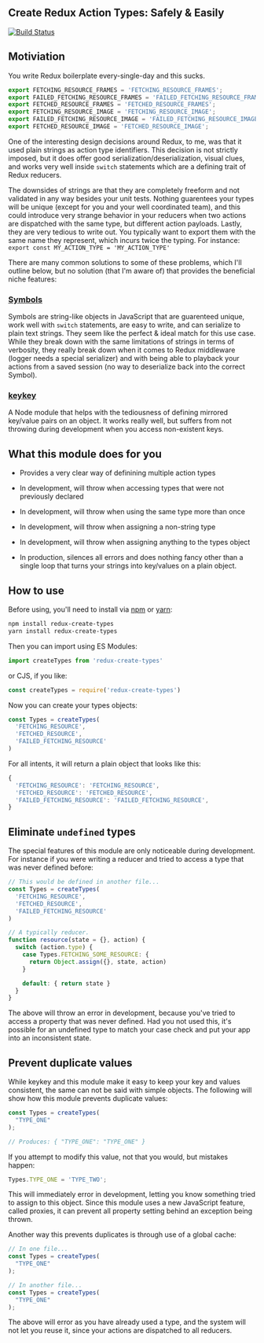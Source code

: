 Create Redux Action Types: Safely & Easily
------------------------------------------

[![Build Status](https://travis-ci.org/tbranyen/redux-create-types.svg?branch=add-in-travis)](https://travis-ci.org/tbranyen/redux-create-types)

## Motiviation

You write Redux boilerplate every-single-day and this sucks.

``` js
export FETCHING_RESOURCE_FRAMES = 'FETCHING_RESOURCE_FRAMES';
export FAILED_FETCHING_RESOURCE_FRAMES = 'FAILED_FETCHING_RESOURCE_FRAMES';
export FETCHED_RESOURCE_FRAMES = 'FETCHED_RESOURCE_FRAMES';
export FETCHING_RESOURCE_IMAGE = 'FETCHING_RESOURCE_IMAGE';
export FAILED_FETCHING_RESOURCE_IMAGE = 'FAILED_FETCHING_RESOURCE_IMAGE';
export FETCHED_RESOURCE_IMAGE = 'FETCHED_RESOURCE_IMAGE';
```

One of the interesting design decisions around Redux, to me, was that it used
plain strings as action type identifiers. This decision is not strictly
imposed, but it does offer good serialization/deserialization, visual clues,
and works very well inside `switch` statements which are a defining trait of
Redux reducers.

The downsides of strings are that they are completely freeform and not
validated in any way besides your unit tests. Nothing guarentees your types
will be unique (except for you and your well coordinated team), and this could
introduce very strange behavior in your reducers when two actions are
dispatched with the same type, but different action payloads. Lastly, they are
very tedious to write out. You typically want to export them with the same name
they represent, which incurs twice the typing. For instance: `export const
MY_ACTION_TYPE = 'MY_ACTION_TYPE'`

There are many common solutions to some of these problems, which I'll outline
below, but no solution (that I'm aware of) that provides the beneficial niche
features:

### [Symbols](https://developer.mozilla.org/en-US/docs/Web/JavaScript/Reference/Global_Objects/Symbol)

Symbols are string-like objects in JavaScript that are guarenteed unique, work
well with `switch` statements, are easy to write, and can serialize to plain
text strings. They seem like the perfect & ideal match for this use case. While
they break down with the same limitations of strings in terms of verbosity,
they really break down when it comes to Redux middleware (logger needs a
special serializer) and with being able to playback your actions from a saved
session (no way to deserialize back into the correct Symbol).

### [keykey](https://github.com/jameswomack/keykey)

A Node module that helps with the tediousness of defining mirrored key/value
pairs on an object. It works really well, but suffers from not throwing during
development when you access non-existent keys.

## What this module does for you

- Provides a very clear way of definining multiple action types

- In development, will throw when accessing types that were not previously declared
- In development, will throw when using the same type more than once
- In development, will throw when assigning a non-string type
- In development, will throw when assigning anything to the types object

- In production, silences all errors and does nothing fancy other than a single
  loop that turns your strings into key/values on a plain object.

## How to use

Before using, you'll need to install via [npm](https://npmjs.com) or
[yarn](https://yarnpkg.com):

``` sh
npm install redux-create-types
yarn install redux-create-types
```

Then you can import using ES Modules:

``` js
import createTypes from 'redux-create-types'
```

or CJS, if you like:

``` js
const createTypes = require('redux-create-types')
```

Now you can create your types objects:

``` js
const Types = createTypes(
  'FETCHING_RESOURCE',
  'FETCHED_RESOURCE',
  'FAILED_FETCHING_RESOURCE'
)
```

For all intents, it will return a plain object that looks like this:

``` js
{
  'FETCHING_RESOURCE': 'FETCHING_RESOURCE',
  'FETCHED_RESOURCE': 'FETCHED_RESOURCE',
  'FAILED_FETCHING_RESOURCE': 'FAILED_FETCHING_RESOURCE',
}
```

## Eliminate `undefined` types

The special features of this module are only noticeable during development. For
instance if you were writing a reducer and tried to access a type that was
never defined before:

``` js
// This would be defined in another file...
const Types = createTypes(
  'FETCHING_RESOURCE',
  'FETCHED_RESOURCE',
  'FAILED_FETCHING_RESOURCE'
)

// A typically reducer.
function resource(state = {}, action) {
  switch (action.type) {
    case Types.FETCHING_SOME_RESOURCE: {
      return Object.assign({}, state, action)
    }

    default: { return state }
  }
}
```

The above will throw an error in development, because you've tried to access a
property that was never defined. Had you not used this, it's possible for an
undefined type to match your case check and put your app into an inconsistent
state.

## Prevent duplicate values

While keykey and this module make it easy to keep your key and values
consistent, the same can not be said with simple objects. The following will
show how this module prevents duplicate values:

``` js
const Types = createTypes(
  "TYPE_ONE"
);

// Produces: { "TYPE_ONE": "TYPE_ONE" }
```

If you attempt to modify this value, not that you would, but mistakes happen:

``` js
Types.TYPE_ONE = 'TYPE_TWO';
```

This will immediately error in development, letting you know something tried to
assign to this object. Since this module uses a new JavaScript feature, called
proxies, it can prevent all property setting behind an exception being thrown.

Another way this prevents duplicates is through use of a global cache:

``` js
// In one file...
const Types = createTypes(
  "TYPE_ONE"
);

// In another file...
const Types = createTypes(
  "TYPE_ONE"
);
```

The above will error as you have already used a type, and the system will not
let you reuse it, since your actions are dispatched to all reducers.
